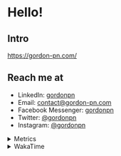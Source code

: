# Hello!

## Intro

<https://gordon-pn.com/>

## Reach me at

- LinkedIn: [gordonpn](https://www.linkedin.com/in/gordonpn/)
- Email: [contact@gordon-pn.com](mailto:contact@gordon-pn.com)
- Facebook Messenger: [gordonpn](https://www.messenger.com/t/Gordonpn)
- Twitter: [@gordonpn](https://twitter.com/Gordonpn)
- Instagram: [@gordonpn](https://www.instagram.com/gordonpn/)

<details>
  <summary>Metrics</summary>

  <img align="center" src="https://github.com/gordonpn/gordonpn/blob/master/github-metrics.svg" alt="GitHub Metrics">

</details>

<details>
  <summary>WakaTime</summary>

  <!--START_SECTION:waka-->
📊 **This Week I Spent My Time On** 

```text
💬 Programming Languages: 
Other                    14 hrs 41 mins      ██████████░░░░░░░░░░░░░░░   40.88 % 
Java                     5 hrs 54 mins       ████░░░░░░░░░░░░░░░░░░░░░   16.45 % 
Brazil Dependency Config 5 hrs 19 mins       ████░░░░░░░░░░░░░░░░░░░░░   14.81 % 
JSON                     3 hrs 42 mins       ███░░░░░░░░░░░░░░░░░░░░░░   10.31 % 
Markdown                 1 hr 58 mins        █░░░░░░░░░░░░░░░░░░░░░░░░   05.51 % 

🔥 Editors: 
Chrome                   19 hrs 53 mins      ██████████████░░░░░░░░░░░   55.37 % 
Slack                    4 hrs 35 mins       ███░░░░░░░░░░░░░░░░░░░░░░   12.76 % 
iTerm2                   4 hrs 6 mins        ███░░░░░░░░░░░░░░░░░░░░░░   11.41 % 
IntelliJ IDEA            2 hrs 56 mins       ██░░░░░░░░░░░░░░░░░░░░░░░   08.18 % 
VS Code                  1 hr 12 mins        █░░░░░░░░░░░░░░░░░░░░░░░░   03.35 % 
```


 Last Updated on 02/04/2025 16:29:57 UTC
<!--END_SECTION:waka-->
</details>
